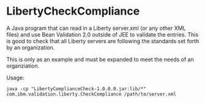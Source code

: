# LibertyCheckCompliance
A Java program that can read in a Liberty server.xml (or any other XML files) and use Bean Validation 2.0 outside of JEE to validate the entries.  This is good to check that all Liberty servers are following the standards set forth by an organization.

This is only as an example and must be expanded to meet the needs of an organziation.

Usage: 

`java -cp "LibertyComplianceCheck-1.0.0.0.jar:lib/*" com.ibm.validation.liberty.CheckCompliance /path/to/server.xml`
